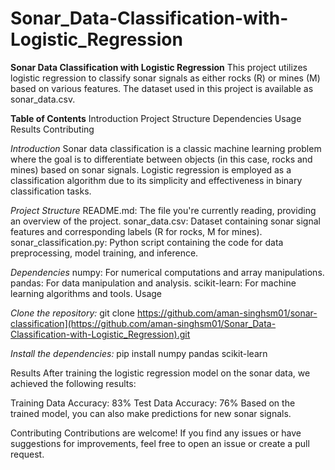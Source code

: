 # Sonar_Data-Classification-with-Logistic_Regression
**Sonar Data Classification with Logistic Regression**
This project utilizes logistic regression to classify sonar signals as either rocks (R) or mines (M) based on various features. The dataset used in this project is available as sonar_data.csv.

**Table of Contents**
Introduction
Project Structure
Dependencies
Usage
Results
Contributing

_Introduction_
Sonar data classification is a classic machine learning problem where the goal is to differentiate between objects (in this case, rocks and mines) based on sonar signals. Logistic regression is employed as a classification algorithm due to its simplicity and effectiveness in binary classification tasks.

_Project Structure_
README.md: The file you're currently reading, providing an overview of the project.
sonar_data.csv: Dataset containing sonar signal features and corresponding labels (R for rocks, M for mines).
sonar_classification.py: Python script containing the code for data preprocessing, model training, and inference.

_Dependencies_
numpy: For numerical computations and array manipulations.
pandas: For data manipulation and analysis.
scikit-learn: For machine learning algorithms and tools.
Usage

_Clone the repository:_
git clone https://github.com/aman-singhsm01/sonar-classification](https://github.com/aman-singhsm01/Sonar_Data-Classification-with-Logistic_Regression).git

_Install the dependencies:_
pip install numpy pandas scikit-learn

Results
After training the logistic regression model on the sonar data, we achieved the following results:

Training Data Accuracy: 83%
Test Data Accuracy: 76%
Based on the trained model, you can also make predictions for new sonar signals.

Contributing
Contributions are welcome! If you find any issues or have suggestions for improvements, feel free to open an issue or create a pull request.
